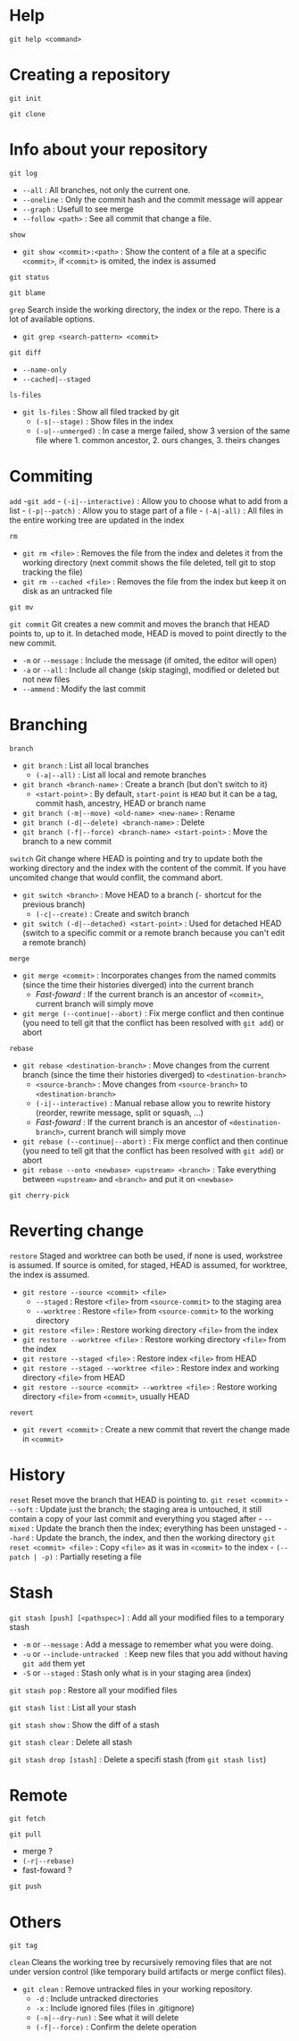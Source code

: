 # Help

`git help <command>`


# Creating a repository

`git init`

`git clone`


# Info about your repository

`git log`
- `--all` : All branches, not only the current one. 
- `--oneline` : Only the commit hash and the commit message will appear
- `--graph` : Usefull to see merge
- `--follow <path>` : See all commit that change a file.

`show`
- `git show <commit>:<path>` : Show the content of a file at a specific `<commit>`, if `<commit>` is omited, the index is assumed

`git status`

`git blame`

`grep`
Search inside the working directory, the index or the repo. There is a lot of available options.
- `git grep <search-pattern> <commit>`

`git diff`
- `--name-only`
- `--cached|--staged`

`ls-files`
- `git ls-files`        : Show all filed tracked by git
    - `(-s|--stage)`    : Show files in the index
    - `(-u|--unmerged)` : In case a merge failed, show 3 version of the same file where 1. common ancestor, 2. ours changes, 3. theirs changes


# Commiting

`add`
-`git add`
    - `(-i|--interactive)` : Allow you to choose what to add from a list
    - `(-p|--patch)`       : Allow you to stage part of a file
    - `(-A|-all)`          : All files in the entire working tree are updated in the index

`rm`
- `git rm <file>`          : Removes the file from the index and deletes it from the working directory (next commit shows the file deleted, tell git to stop tracking the file)
- `git rm --cached <file>` : Removes the file from the index but keep it on disk as an untracked file

`git mv`

`git commit`
Git creates a new commit and moves the branch that HEAD points to, up to it. In detached mode, HEAD is moved to point directly to the new commit. 
- `-m` or `--message` : Include the message (if omited, the editor will open)
- `-a` or `--all` : Include all change (skip staging), modified or deleted but not new files
- `--ammend` : Modify the last commit


# Branching

`branch`
- `git branch`                                          : List all local branches
    - `(-a|--all)`                                      : List all local and remote branches
- `git branch <branch-name>`                            : Create a branch (but don't switch to it)
    - `<start-point>`                                   : By default, `start-point` is `HEAD` but it can be a tag, commit hash, ancestry, HEAD or branch name
- `git branch (-m|--move) <old-name> <new-name>`        : Rename
- `git branch (-d|--delete) <branch-name>`              : Delete
- `git branch (-f|--force) <branch-name> <start-point>` : Move the branch to a new commit

`switch`
Git change where HEAD is pointing and try to update both the working directory and the index with the content of the commit. If you have uncomited change that would conflit, the command abort. 
- `git switch <branch>`                      : Move HEAD to a branch (`-` shortcut for the previous branch)
    - `(-c|--create)`                        : Create and switch branch
- `git switch (-d|--detached) <start-point>` : Used for detached HEAD (switch to a specific commit or a remote branch because you can't edit a remote branch)

`merge`
- `git merge <commit>`             : Incorporates changes from the named commits (since the time their histories diverged) into the current branch
    - *Fast-foward*                : If the current branch is an ancestor of `<commit>`, current branch will simply move
- `git merge (--continue|--abort)` : Fix merge conflict and then continue (you need to tell git that the conflict has been resolved with `git add`) or abort

`rebase`
- `git rebase <destination-branch>` : Move changes from the current branch (since the time their histories diverged) to `<destination-branch>`
    - `<source-branch>`             : Move changes from `<source-branch>` to `<destination-branch>`
    - `(-i|--interactive)`          : Manual rebase allow you to rewrite history (reorder, rewrite message, split or squash, ...)
    - *Fast-foward*                 : If the current branch is an ancestor of `<destination-branch>`, current branch will simply move
- `git rebase (--continue|--abort)` : Fix merge conflict and then continue (you need to tell git that the conflict has been resolved with `git add`) or abort
- `git rebase --onto <newbase> <upstream> <branch>` : Take everything between `<upstream>` and `<branch>` and put it on `<newbase>`

`git cherry-pick`


# Reverting change

`restore`
Staged and worktree can both be used, if none is used, workstree is assumed. If source is omited, for staged, HEAD is assumed, for worktree, the index is assumed.
- `git restore --source <commit> <file>`
    - `--staged`   : Restore `<file>` from `<source-commit>` to the staging area
    - `--worktree` : Restore `<file>` from `<source-commit>` to the working directory
- `git restore <file>`                              : Restore working directory `<file>` from the index
- `git restore --worktree <file>`                   : Restore working directory `<file>` from the index
- `git restore --staged <file>`                     : Restore index `<file>` from HEAD
- `git restore --staged --worktree <file>`          : Restore index and working directory `<file>` from HEAD
- `git restore --source <commit> --worktree <file>` : Restore working directory `<file>` from `<commit>`, usually HEAD

`revert`
- `git revert <commit>` : Create a new commit that revert the change made in `<commit>`

# History

`reset` 
Reset move the branch that HEAD is pointing to. 
`git reset <commit>`
    - `--soft`  : Update just the branch; the staging area is untouched, it still contain a copy of your last commit and everything you staged after
    - `--mixed` : Update the branch then the index; everything has been unstaged
    - `--hard`  : Update the branch, the index, and then the working directory
`git reset <commit> <file>` : Copy `<file>` as it was in `<commit>` to the index
    - `(--patch | -p)`           : Partially reseting a file


# Stash

`git stash [push] [<pathspec>]` : Add all your modified files to a temporary stash
- `-m` or `--message` : Add a message to remember what you were doing.
- `-u` or `--include-untracked ` : Keep new files that you add without having `git add` them yet
- `-S` or `--staged` : Stash only what is in your staging area (index)

`git stash pop` : Restore all your modified files

`git stash list` : List all your stash

`git stash show` : Show the diff of a stash

`git stash clear` : Delete all stash

`git stash drop [stash]` : Delete a specifi stash (from `git stash list`)


# Remote

`git fetch`

`git pull`
- merge ?
- `(-r|--rebase)`
- fast-foward ?

`git push`


# Others

`git tag`

`clean`
Cleans the working tree by recursively removing files that are not under version control (like temporary build artifacts or merge conflict files).
- `git clean`           : Remove untracked files in your working repository.
    - `-d`              : Include untracked directories
    - `-x`              : Include ignored files (files in .gitignore)
    - `(-n|--dry-run)`  : See what it will delete
    - `(-f|--force)`    : Confirm the delete operation